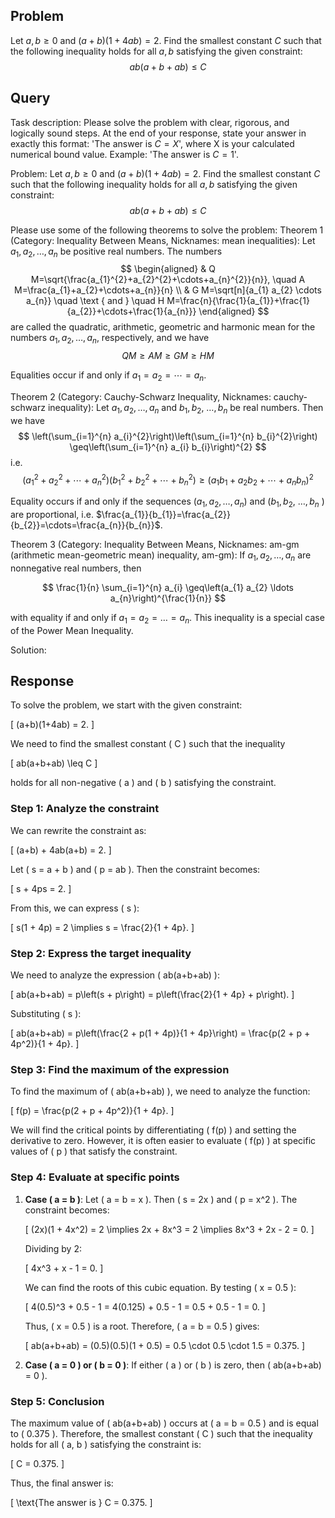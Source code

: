 ## Problem

Let $a, b \geq 0$ and $(a+b)(1+4ab)=2$. Find the smallest constant $C$ such that the following inequality holds for all $a, b$ satisfying the given constraint:
$$
ab(a+b+ab) \leq C
$$

## Query

Task description: Please solve the problem with clear, rigorous, and logically sound steps. At the end of your response, state your answer in exactly this format: 'The answer is $C=X$', where X is your calculated numerical bound value. Example: 'The answer is $C=1$'.

Problem: Let $a, b \geq 0$ and $(a+b)(1+4ab)=2$. Find the smallest constant $C$ such that the following inequality holds for all $a, b$ satisfying the given constraint:
$$
ab(a+b+ab) \leq C
$$

Please use some of the following theorems to solve the problem:
Theorem 1 (Category: Inequality Between Means, Nicknames: mean inequalities): Let $a_{1}, a_{2}, \ldots, a_{n}$ be positive real numbers. The numbers
$$
\begin{aligned}
& Q M=\sqrt{\frac{a_{1}^{2}+a_{2}^{2}+\cdots+a_{n}^{2}}{n}}, \quad A M=\frac{a_{1}+a_{2}+\cdots+a_{n}}{n} \\
& G M=\sqrt[n]{a_{1} a_{2} \cdots a_{n}} \quad \text { and } \quad H M=\frac{n}{\frac{1}{a_{1}}+\frac{1}{a_{2}}+\cdots+\frac{1}{a_{n}}}
\end{aligned}
$$
are called the quadratic, arithmetic, geometric and harmonic mean for the numbers $a_{1}, a_{2}, \ldots, a_{n}$, respectively, and we have
$$
Q M \geq A M \geq G M \geq H M
$$

Equalities occur if and only if $a_{1}=a_{2}=\cdots=a_{n}$.

Theorem 2 (Category: Cauchy-Schwarz Inequality, Nicknames: cauchy-schwarz inequality): Let $a_{1}, a_{2}, \ldots, a_{n}$ and $b_{1}, b_{2}$, $\ldots, b_{n}$ be real numbers. Then we have
$$
\left(\sum_{i=1}^{n} a_{i}^{2}\right)\left(\sum_{i=1}^{n} b_{i}^{2}\right) \geq\left(\sum_{i=1}^{n} a_{i} b_{i}\right)^{2}
$$
i.e.
$$
\left(a_{1}^{2}+a_{2}^{2}+\cdots+a_{n}^{2}\right)\left(b_{1}^{2}+b_{2}^{2}+\cdots+b_{n}^{2}\right) \geq\left(a_{1} b_{1}+a_{2} b_{2}+\cdots+a_{n} b_{n}\right)^{2}
$$

Equality occurs if and only if the sequences $\left(a_{1}, a_{2}, \ldots, a_{n}\right)$ and $\left(b_{1}, b_{2}\right.$, $\ldots, b_{n}$ ) are proportional, i.e. $\frac{a_{1}}{b_{1}}=\frac{a_{2}}{b_{2}}=\cdots=\frac{a_{n}}{b_{n}}$.

Theorem 3 (Category: Inequality Between Means, Nicknames: am-gm (arithmetic mean-geometric mean) inequality, am-gm): If $a_{1}, a_{2}, \ldots, a_{n}$ are nonnegative real numbers, then

$$
\frac{1}{n} \sum_{i=1}^{n} a_{i} \geq\left(a_{1} a_{2} \ldots a_{n}\right)^{\frac{1}{n}}
$$

with equality if and only if $a_{1}=a_{2}=\ldots=a_{n}$. This inequality is a special case of the Power Mean Inequality.

Solution:

## Response

To solve the problem, we start with the given constraint:

\[
(a+b)(1+4ab) = 2.
\]

We need to find the smallest constant \( C \) such that the inequality 

\[
ab(a+b+ab) \leq C
\]

holds for all non-negative \( a \) and \( b \) satisfying the constraint.

### Step 1: Analyze the constraint

We can rewrite the constraint as:

\[
(a+b) + 4ab(a+b) = 2.
\]

Let \( s = a + b \) and \( p = ab \). Then the constraint becomes:

\[
s + 4ps = 2.
\]

From this, we can express \( s \):

\[
s(1 + 4p) = 2 \implies s = \frac{2}{1 + 4p}.
\]

### Step 2: Express the target inequality

We need to analyze the expression \( ab(a+b+ab) \):

\[
ab(a+b+ab) = p\left(s + p\right) = p\left(\frac{2}{1 + 4p} + p\right).
\]

Substituting \( s \):

\[
ab(a+b+ab) = p\left(\frac{2 + p(1 + 4p)}{1 + 4p}\right) = \frac{p(2 + p + 4p^2)}{1 + 4p}.
\]

### Step 3: Find the maximum of the expression

To find the maximum of \( ab(a+b+ab) \), we need to analyze the function:

\[
f(p) = \frac{p(2 + p + 4p^2)}{1 + 4p}.
\]

We will find the critical points by differentiating \( f(p) \) and setting the derivative to zero. However, it is often easier to evaluate \( f(p) \) at specific values of \( p \) that satisfy the constraint.

### Step 4: Evaluate at specific points

1. **Case \( a = b \)**: Let \( a = b = x \). Then \( s = 2x \) and \( p = x^2 \). The constraint becomes:

   \[
   (2x)(1 + 4x^2) = 2 \implies 2x + 8x^3 = 2 \implies 8x^3 + 2x - 2 = 0.
   \]

   Dividing by 2:

   \[
   4x^3 + x - 1 = 0.
   \]

   We can find the roots of this cubic equation. By testing \( x = 0.5 \):

   \[
   4(0.5)^3 + 0.5 - 1 = 4(0.125) + 0.5 - 1 = 0.5 + 0.5 - 1 = 0.
   \]

   Thus, \( x = 0.5 \) is a root. Therefore, \( a = b = 0.5 \) gives:

   \[
   ab(a+b+ab) = (0.5)(0.5)(1 + 0.5) = 0.5 \cdot 0.5 \cdot 1.5 = 0.375.
   \]

2. **Case \( a = 0 \) or \( b = 0 \)**: If either \( a \) or \( b \) is zero, then \( ab(a+b+ab) = 0 \).

### Step 5: Conclusion

The maximum value of \( ab(a+b+ab) \) occurs at \( a = b = 0.5 \) and is equal to \( 0.375 \). Therefore, the smallest constant \( C \) such that the inequality holds for all \( a, b \) satisfying the constraint is:

\[
C = 0.375.
\]

Thus, the final answer is:

\[
\text{The answer is } C = 0.375.
\]